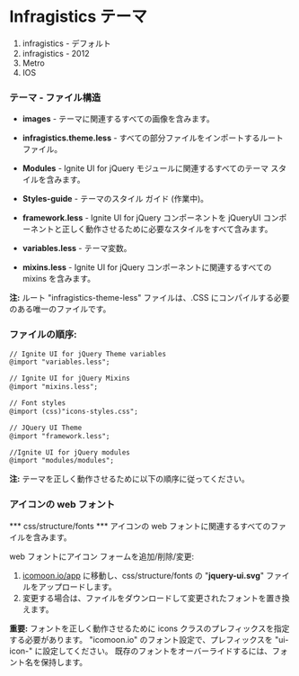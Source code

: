 ﻿Infragistics テーマ
=====================


1. infragistics - デフォルト
2. infragistics - 2012
3. Metro
4. IOS



### テーマ - ファイル構造


* **images** - テーマに関連するすべての画像を含みます。

* **infragistics.theme.less** - すべての部分ファイルをインポートするルート ファイル。

* **Modules** - Ignite UI for jQuery モジュールに関連するすべてのテーマ スタイルを含みます。

* **Styles-guide** - テーマのスタイル ガイド (作業中)。

* **framework.less** -  Ignite UI for jQuery コンポーネントを jQueryUI コンポーネントと正しく動作させるために必要なスタイルをすべて含みます。

* **variables.less** - テーマ変数。
 
* **mixins.less** - Ignite UI for jQuery コンポーネントに関連するすべての mixins を含みます。


**注:** ルート "infragistics-theme-less" ファイルは、.CSS にコンパイルする必要のある唯一のファイルです。


### ファイルの順序:

```diff
// Ignite UI for jQuery Theme variables
@import "variables.less";

// Ignite UI for jQuery Mixins
@import "mixins.less";

// Font styles
@import (css)"icons-styles.css";

// JQuery UI Theme
@import "framework.less";

//Ignite UI for jQuery modules
@import "modules/modules";
```

**注:** テーマを正しく動作させるために以下の順序に従ってください。




### アイコンの web フォント

*** css/structure/fonts ***
アイコンの web フォントに関連するすべてのファイルを含みます。

web フォントにアイコン フォームを追加/削除/変更:
1. [icomoon.io/app](icomoon.io/app) に移動し、css/structure/fonts の "**jquery-ui.svg**" ファイルをアップロードします。
2. 変更する場合は、ファイルをダウンロードして変更されたフォントを置き換えます。


**重要:**
フォントを正しく動作させるために icons クラスのプレフィックスを指定する必要があります。
"icomoon.io" のフォント設定で、プレフィックスを "ui-icon-" に設定してください。
既存のフォントをオーバーライドするには、フォント名を保持します。
